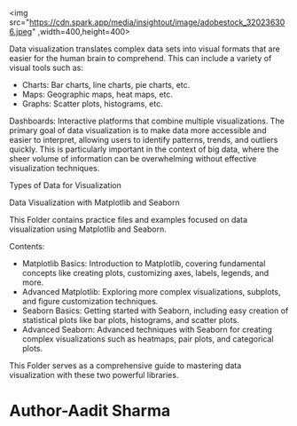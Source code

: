 <img src="https://cdn.spark.app/media/insightout/image/adobestock_320236306.jpeg" ,width=400,height=400>
<p>
    Data visualization translates complex data sets into visual formats that are easier for the human brain to comprehend. This can include a variety of visual tools such as:
  
  <ul list-style-typed="disc">
    <li>Charts: Bar charts, line charts, pie charts, etc.</li>
    <li>
  Maps: Geographic maps, heat maps, etc.</li>
    <li>
  Graphs: Scatter plots, histograms, etc.</li>
  </ul>
  Dashboards: Interactive platforms that combine multiple visualizations.
  The primary goal of data visualization is to make data more accessible and easier to interpret, allowing users to identify patterns, trends, and outliers quickly. This is particularly important in the context of big data, where the sheer volume of information can be overwhelming without effective visualization techniques.
  
  Types of Data for Visualization
  
    
  Data Visualization with Matplotlib and Seaborn
  
  This Folder contains practice files and examples focused on data visualization using Matplotlib and Seaborn.
  
  Contents:
  - Matplotlib Basics: Introduction to Matplotlib, covering fundamental concepts like creating plots, customizing axes, labels, legends, and more.
  - Advanced Matplotlib: Exploring more complex visualizations, subplots, and figure customization techniques.
  - Seaborn Basics: Getting started with Seaborn, including easy creation of statistical plots like bar plots, histograms, and scatter plots.
  - Advanced Seaborn: Advanced techniques with Seaborn for creating complex visualizations such as heatmaps, pair plots, and categorical plots.
  
  This Folder  serves as a comprehensive guide to mastering data visualization with these two powerful libraries.
</p>

<h1>Author-Aadit Sharma</h1>
